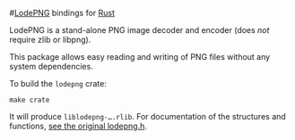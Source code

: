 #[LodePNG](http://lodev.org/lodepng/) bindings for [Rust](http://www.rust-lang.org/)

LodePNG is a stand-alone PNG image decoder and encoder (does *not* require zlib or libpng).

This package allows easy reading and writing of PNG files without any system dependencies.

To build the `lodepng` crate:

    make crate

It will produce `liblodepng-….rlib`. For documentation of the structures and functions, [see the original lodepng.h](http://lpi.googlecode.com/svn/trunk/lodepng.h).

